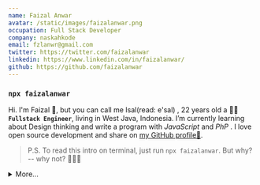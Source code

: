 ```yaml
---
name: Faizal Anwar
avatar: /static/images/faizalanwar.png
occupation: Full Stack Developer
company: naskahkode
email: fzlanwr@gmail.com
twitter: https://twitter.com/faizalanwar
linkedin: https://www.linkedin.com/in/faizalanwar/
github: https://github.com/faizalanwar
---
```


### `npx faizalanwar`

Hi. I'm Faizal 👋, but you can call me Isal(read: e'sal) , 22 years old a 👨‍💻 **`Fullstack Engineer`**, living in West Java, Indonesia. I’m currently learning about Design thinking and write a program with <i>JavaScript</i> and <i>PhP</i> . I love open source development and share on [my GitHub profile🚶](https://github.com/faizalanwar).

> P.S. To read this intro on terminal, just run `npx faizalanwar`. But why? -- why not? 🤷🏻‍♂️

<details>
  <summary>More...</summary>
  
  <br/> 
  
## Github statistics  &nbsp; ![](https://visitor-badge.glitch.me/badge?page_id=faizalanwar.visitor-badge&left_text=MyPageVisitors)  
<p align="center">
    <a href="https://github.com/faizalanwar">
       <img height="180em" alt="faizalanwar" src="https://github-readme-streak-stats.herokuapp.com/?user=faizalanwar&hide_border=true"/>
    </a>
</p>
 <p align="center">
  <img height="180em" src="https://github-readme-stats.vercel.app/api?username=faizalanwar&count_private=true&show_icons=true&include_all_commits=true&hide_border=true" alt="faizalanwar's github stats" />
  <img height="180em" src="https://github-readme-stats.vercel.app/api/top-langs/?username=faizalanwar&layout=compact&count_private=true&show_icons=true&include_all_commits=true&hide_border=true" alt="faizalanwar's github stats" /> 
</p>

<p align="center">
 <img  src="https://github-profile-trophy.vercel.app/?username=faizalanwar" alt="faizalanwar's github stats" /> 
 <img src="https://activity-graph.herokuapp.com/graph?username=faizalanwar&bg_color=ffffff&color=000000&line=facc15&point=ffffff&area_color=27272a&area=true&hide_border=true" alt="faizalanwar's github stats" /> 
</p>
  
##  Want to build like this ?

clone this repo `npm install && npm update`

#### Publishing to npm

- Register an account at npmjs.com if you don’t have one.
- Add a user to your CLI by running `npm adduser.`
- Provide the username and password you used to register the npm account.
- Go to package.json and add following lines **if it doesn't exist** :

  `"bin": { "your-package-name": "./index.js" }`

- Publish the package. `npm publish --access=public`
- And to push the updates to npm: `npm publish`

  <hr />

🎁 Thanks for checking my profile. I got something for you - [**Flexbox-Guide**](https://flexbox-guide.vercel.app/) ⚡ A Guide for the concept of `CSS Flexbox`, `Responsive Design` and Simply `CSS code Generator`. 🎉 by souravdev777

</details>
